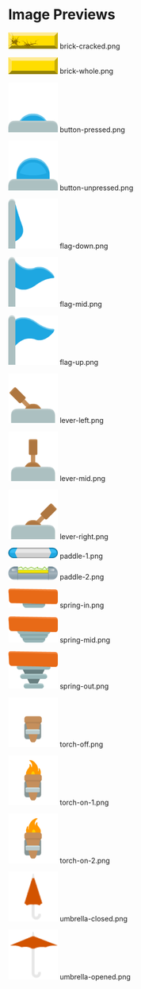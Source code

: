 # Image Previews

<img src="brick-cracked.png" width="100" /> brick-cracked.png<br>

<img src="brick-whole.png" width="100" /> brick-whole.png<br>

<img src="button-pressed.png" width="100" /> button-pressed.png<br>

<img src="button-unpressed.png" width="100" /> button-unpressed.png<br>

<img src="flag-down.png" width="100" /> flag-down.png<br>

<img src="flag-mid.png" width="100" /> flag-mid.png<br>

<img src="flag-up.png" width="100" /> flag-up.png<br>

<img src="lever-left.png" width="100" /> lever-left.png<br>

<img src="lever-mid.png" width="100" /> lever-mid.png<br>

<img src="lever-right.png" width="100" /> lever-right.png<br>

<img src="paddle-1.png" width="100" /> paddle-1.png<br>

<img src="paddle-2.png" width="100" /> paddle-2.png<br>

<img src="spring-in.png" width="100" /> spring-in.png<br>

<img src="spring-mid.png" width="100" /> spring-mid.png<br>

<img src="spring-out.png" width="100" /> spring-out.png<br>

<img src="torch-off.png" width="100" /> torch-off.png<br>

<img src="torch-on-1.png" width="100" /> torch-on-1.png<br>

<img src="torch-on-2.png" width="100" /> torch-on-2.png<br>

<img src="umbrella-closed.png" width="100" /> umbrella-closed.png<br>

<img src="umbrella-opened.png" width="100" /> umbrella-opened.png<br>

